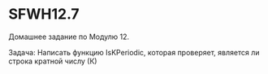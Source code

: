 # SFWH12.7

Домашнее задание по Модулю 12.

Задача: Написать функцию IsKPeriodic, которая проверяет, является ли строка кратной числу (К)
